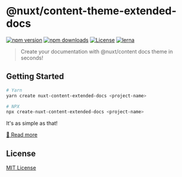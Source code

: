 # @nuxt/content-theme-extended-docs

[![npm version][npm-version-src]][npm-version-href]
[![npm downloads][npm-downloads-src]][npm-downloads-href]
[![License][license-src]][license-href]
[![lerna][lerna-src]][lerna-href]

> Create your documentation with @nuxt/content docs theme in seconds!

## Getting Started

```bash
# Yarn
yarn create nuxt-content-extended-docs <project-name>

# NPX
npx create-nuxt-content-extended-docs <project-name>
```

It's as simple as that!

[📖 Read more](https://content.nuxtjs.org/themes/docs)

## License

[MIT License](../../LICENSE)

<!-- Badges -->

[npm-version-src]: https://img.shields.io/npm/v/@nuxt/content-theme-docs/latest.svg
[npm-version-href]: https://npmjs.com/package/@nuxt/content-theme-extended-docs
[npm-downloads-src]: https://img.shields.io/npm/dt/@nuxt/content-theme-docs.svg
[npm-downloads-href]: https://npmjs.com/package/@nuxt/content-theme-extended-docs
[license-src]: https://img.shields.io/npm/l/@nuxt/content.svg
[license-href]: https://npmjs.com/package/@nuxt/content
[lerna-src]: https://img.shields.io/badge/maintained%20with-lerna-cc00ff.svg
[lerna-href]: https://lerna.js.org/
